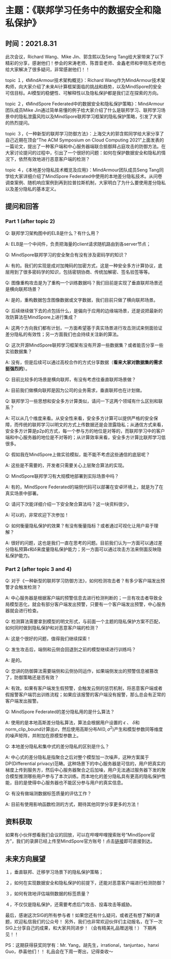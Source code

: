 # 主题：《联邦学习任务中的数据安全和隐私保护》

## 时间：2021.8.31

此次会议，Richard Wang、Mike Jin、郭含熙以及Seng Tang给大家带来了以下精彩的分享，感谢他们！参会的宋涛老师、陈晋音老师、金鑫老师和李晓东老师也给大家解决了很多疑问，非常感谢他们！！

topic １，《MindArmour技术架构概览》：Richard Wang作为MindArmour技术架构师，向大家介绍了未来AI计算框架面临的挑战和趋势，以及MindSpore的安全可信目标。AI模型的稳健性、可解释性以及隐私保护都是我们正在探索的方向。

topic ２，《MindSpore Federated中的数据安全和隐私保护策略》：MindArmour团队成员Mike Jin通过简单易懂的例子给大家介绍了什么是联邦学习、联邦学习场景中的隐私泄露风险以及MindSpore联邦学习框架的隐私保护策略，引发了大家的热烈提问。

topic ３，《一种新型的联邦学习防御方法》：上海交大的郭含熙同学给大家分享了自己近期在顶会“The ACM Symposium on Cloud Computing 2021”上面发表的一篇论文，提出了一种客户端和中心服务器端联合抵御拜占庭攻击的防御方法。在大家讨论提问的过程中，引出了一个很好的问题：如何在保护数据安全和隐私的情况下，依然有效地进行恶意客户端的检测？

topic ４，《本地差分隐私技术概览及应用》：MindArmour团队成员Seng Tang同学给大家详细介绍了MindSpore Federated中使用的本地差分隐私技术。从问卷调查案例、随机响应案例到再到拉普拉斯机制，大家明白了为什么要使用差分隐私以及差分隐私的基本定义。

## 提问和回答

### Part 1 (after topic 2)

Q: 联邦学习架构图中的ELB是什么？有什么用？

A: ELB是一个中间件，负责把海量的client请求随机路由到各server节点；

Q: MindSpore联邦学习的安全聚合有没有涉及密码学的知识？

A: 有的。我们的实现是成对加掩码的加密方式，这是一种安全多方计算协议，底层用到了很多密码学的知识，包括密钥协商、传统加解密、签名验签等等。

Q: 图像重构攻击是为了重构一个训练数据吗？我们目前是实现了垂直联邦场景还是横向联邦场景？

A: 是的，重构数据包含图像数据或文字数据，我们目前只做了横向联邦场景。

Q: 后续继续做下去的点包括什么，是偏向于应用的边缘端场景，还是说把最新的攻防算法在MindSpore上进行集成？

A: 这两个方向我们都有计划，一方面希望基于真实场景进行攻击测试来侧面验证差分隐私的有效性；另一方面我们也会持续关注新的算法。

Q: 这次开源MindSpore联邦学习框架有没有开源一些数据集？或者能否分享一些实验数据集？

A: 没有，但是后续可以通过高校合作的方式分享数据（**看来大家对数据集的需求挺强烈的**）。

Q: 目前比较多的场景是横向联邦，有没有考虑往垂直联邦场景做？

A: 目前我们做横向联邦是因为公司的业务需求，垂直联邦也在计划做。

Q: 联邦学习一些思想和安全多方计算类似，请问一下这两个领域有什么区别和联系？

A: 可以从几个维度来看。从安全性来看，安全多方计算可以提供严格的安全保障，而传统的联邦学习以明文的方式上传数据还是会泄露隐私；从通信方式来看，安全多方计算是p2p的方式，每一个参与方的地位是对等的，而联邦学习中的客户端和中心服务器的地位是不对等的；从计算效率来看，安全多方计算比联邦学习低很多。

Q: 假如我在MindSpore上做实验模拟，能不能不考虑这些通信的底层呢？

A: 这些是不需要的，开发者只需要关心上层聚合算法的实现。

Q: MindSpore联邦学习有大规模地部署到实际场景中吗？

A: 有的，MindSpore Federated的端侧代码可以部署在安卓环境上，就是为了在真实场景中部署。

Q: 请问下次能详细介绍一下安全聚合算法吗？这一块资料很少。

A: 可以的，非常欢迎下次参加！

Q: 如何衡量隐私保护的效果？有没有衡量指标？或者通过可视化让用户易于理解？

A: 很好的问题，这也是我们一直在思考的问题。目前我们认为一方面可以通过差分隐私预算$\epsilon$和$\delta$来度量隐私保护能力；另一方面可以通过攻击方法来侧面反映隐私保护能力。

### Part 2 (after topic 3 and 4)

Q: 对于《一种新型的联邦学习防御方法》，如何检测攻击者？有多少客户端发出预警才会触发检测？

A: 中心服务器是根据客户端的预警信息去进行检测判断的；一旦有攻击者导致全局模型恶化，就会有部分客户端发出预警，只要有一个客户端发出预警，中心服务器就会进行检查。

Q: 检测算法需要拿到模型的明文形式，与前面一个主题的隐私保护方案不匹配，如何同时做到隐私保护和对恶意客户端的检测？

A: 这是个很好的问题，值得我们继续探索！

Q: 发生攻击后，端侧和云侧会回退到之前的模型继续进行训练吗？

A: 是的。

Q: 您讲的防御算法需要端侧和云侧协同运作，如果端侧发出的预警信息被篡改了，防御策略还是否有效？

A: 有效。如果有客户端发生假预警，会触发云侧的惩罚机制，将恶意客户端或者假报警客户端罚出训练流程；如果应该报警的客户端没有报警，那么总会有正常的客户端发出报警。

Q: MindSpore Federated的差分隐私用的是什么算法？

A: 使用的是本地高斯差分隐私算法，算法会根据用户设置的 $\epsilon$ 、 $\delta$和norm_clip_bound计算出$\sigma$，然后使用高斯分布$N(0, \sigma^2)$产生和模型参数同等维度的噪声矩阵，并附加在原模型参数上。

Q: 本地差分隐私和集中式的差分隐私的区别是什么？

A: 中心式的差分隐私是指聚合之后对整个模型加一次噪声，这种方案属于DP(Differential privacy)范畴。这种场景下的中心服务器是可信的，用户把真实的梯度上传到服务方，然后中心服务器聚合之后加噪，用户无法通过服务器下发的聚合模型推测哪些用户参与了本次训练。而本地化的差分隐私具有更高的隐私保护性能，目的是使得中心服务器也不能区分参与用户的真实信息。

Q: 有没有做端测数据标签质量的评估工作？

A: 目前有使用影响函数检测的方式，期待其他同学分享更多的方法！

## 资料获取

如果有小伙伴想看我们会议的回放，可以在哔哩哔哩搜索账号“MindSpore官方”，我们的录屏已经上传至MindSpore官方账号！点击[链接](https://www.bilibili.com/video/BV14g411V7nZ?spm_id_from=333.999.0.0)即可直接到达。

## 未来方向展望

１，垂直联邦、迁移学习场景下的隐私保护策略；

２，如何在实现数据安全和隐私保护的前提下，还能对恶意客户端进行检测防御？

３，如何有效地评估端侧数据的标签质量？

４，不仅仅是隐私保护，还需要考虑后门攻击、投毒攻击等威胁。

最后，感谢这次SIG的所有参与者！如果您还有什么疑问，或者还有想了解的课题，欢迎私信我们的公众号！
另外，我们也非常欢迎伙伴们主动报名，在下一次SIG上分享自己的成果，和大家共同进步！（会有精美礼品赠送哦！）
下期再见！！

PS：这期获得获奖同学有：Mr. Yang，胡先生，irrational，tanjuntao，hanxi Guo，恭喜他们！！
礼品会在下周一寄出，记得查收～
